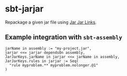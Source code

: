 # sbt-jarjar
Repackage a given jar file using [Jar Jar Links]("https://code.google.com/p/jarjar/").

## Example integration with `sbt-assembly`

    jarName in assembly := "my-project.jar",
    jarjar <<= jarjar dependsOn assembly,
    JarJarKeys.jarName in jarjar <<= jarName in assembly,
    JarJarKeys.rules in jarjar := Seq(
      "rule myproblem.** myproblem.nolonger.@1"
    )
